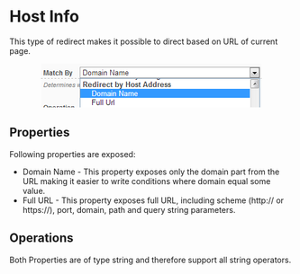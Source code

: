 # Host Info

This type of redirect makes it possible to direct based on URL of current page.

<div style="text-align:center">

<img src="../assets/redirect-by-host-adress.png">

</div>

## Properties

Following properties are exposed:

* Domain Name - This property exposes only the domain part from the URL making it easier to write conditions where domain equal some value.
* Full URL - This property exposes full URL, including scheme (http:// or https://), port, domain, path and query string parameters.

## Operations

Both Properties are of type string and therefore support all string operators.